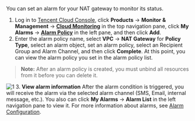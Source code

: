 You can set an alarm for your NAT gateway to monitor its status.
1. Log in to [Tencent Cloud Console](https://console.cloud.tencent.com/), click **Products** -> **Monitor & Management** -> [**Cloud Monitoring**](https://console.cloud.tencent.com/monitor/overview) in the top navigation pane, click **My Alarms** -> [**Alarm Policy**](https://console.cloud.tencent.com/monitor/policylist) in the left pane, and then click **Add**.
2. Enter the alarm policy name, select **VPC** -> **NAT Gateway** for **Policy Type**, select an alarm object, set an alarm policy, select an Recipient Group and Alarm Channel, and then click **Complete**. At this point, you can view the alarm policy you set in the alarm policy list.
>**Note:**
>After an alarm policy is created, you must unbind all resources from it before you can delete it.

 ![1](https://main.qcloudimg.com/raw/4adfb60a91722bf4bf9b8c42310fe6ab.png)
3. **View alarm information**
After the alarm condition is triggered, you will receive the alarm via the selected alarm channel (SMS, Email, internal message, etc.). You also can click **My Alarms** -> **Alarm List** in the left navigation pane to view it. For more information about alarms, see [Alarm Configuration](/doc/product/248/1073).

